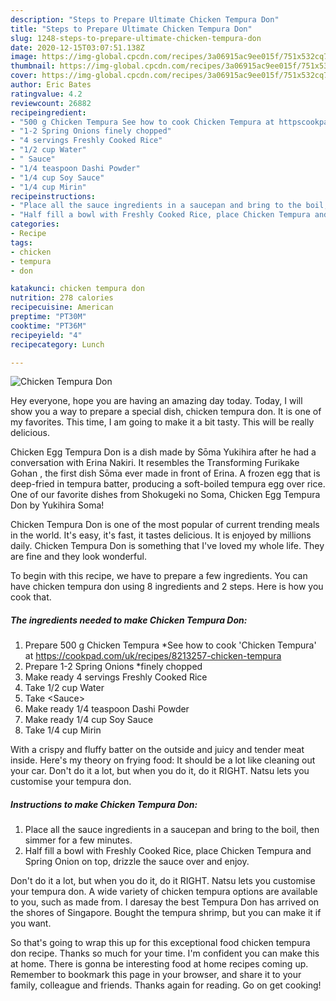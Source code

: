 ```yaml
---
description: "Steps to Prepare Ultimate Chicken Tempura Don"
title: "Steps to Prepare Ultimate Chicken Tempura Don"
slug: 1248-steps-to-prepare-ultimate-chicken-tempura-don
date: 2020-12-15T03:07:51.138Z
image: https://img-global.cpcdn.com/recipes/3a06915ac9ee015f/751x532cq70/chicken-tempura-don-recipe-main-photo.jpg
thumbnail: https://img-global.cpcdn.com/recipes/3a06915ac9ee015f/751x532cq70/chicken-tempura-don-recipe-main-photo.jpg
cover: https://img-global.cpcdn.com/recipes/3a06915ac9ee015f/751x532cq70/chicken-tempura-don-recipe-main-photo.jpg
author: Eric Bates
ratingvalue: 4.2
reviewcount: 26882
recipeingredient:
- "500 g Chicken Tempura See how to cook Chicken Tempura at httpscookpadcomukrecipes8213257chickentempura"
- "1-2 Spring Onions finely chopped"
- "4 servings Freshly Cooked Rice"
- "1/2 cup Water"
- " Sauce"
- "1/4 teaspoon Dashi Powder"
- "1/4 cup Soy Sauce"
- "1/4 cup Mirin"
recipeinstructions:
- "Place all the sauce ingredients in a saucepan and bring to the boil, then simmer for a few minutes."
- "Half fill a bowl with Freshly Cooked Rice, place Chicken Tempura and Spring Onion on top, drizzle the sauce over and enjoy."
categories:
- Recipe
tags:
- chicken
- tempura
- don

katakunci: chicken tempura don 
nutrition: 278 calories
recipecuisine: American
preptime: "PT30M"
cooktime: "PT36M"
recipeyield: "4"
recipecategory: Lunch

---
```



![Chicken Tempura Don](https://img-global.cpcdn.com/recipes/3a06915ac9ee015f/751x532cq70/chicken-tempura-don-recipe-main-photo.jpg)

Hey everyone, hope you are having an amazing day today. Today, I will show you a way to prepare a special dish, chicken tempura don. It is one of my favorites. This time, I am going to make it a bit tasty. This will be really delicious.

Chicken Egg Tempura Don is a dish made by Sōma Yukihira after he had a conversation with Erina Nakiri. It resembles the Transforming Furikake Gohan , the first dish Sōma ever made in front of Erina. A frozen egg that is deep-fried in tempura batter, producing a soft-boiled tempura egg over rice. One of our favorite dishes from Shokugeki no Soma, Chicken Egg Tempura Don by Yukihira Soma!

Chicken Tempura Don is one of the most popular of current trending meals in the world. It's easy, it's fast, it tastes delicious. It is enjoyed by millions daily. Chicken Tempura Don is something that I've loved my whole life. They are fine and they look wonderful.


To begin with this recipe, we have to prepare a few ingredients. You can have chicken tempura don using 8 ingredients and 2 steps. Here is how you cook that.

<!--inarticleads1-->

##### The ingredients needed to make Chicken Tempura Don:

1. Prepare 500 g Chicken Tempura *See how to cook &#39;Chicken Tempura&#39; at https://cookpad.com/uk/recipes/8213257-chicken-tempura
1. Prepare 1-2 Spring Onions *finely chopped
1. Make ready 4 servings Freshly Cooked Rice
1. Take 1/2 cup Water
1. Take  &lt;Sauce&gt;
1. Make ready 1/4 teaspoon Dashi Powder
1. Make ready 1/4 cup Soy Sauce
1. Take 1/4 cup Mirin


With a crispy and fluffy batter on the outside and juicy and tender meat inside. Here&#39;s my theory on frying food: It should be a lot like cleaning out your car. Don&#39;t do it a lot, but when you do it, do it RIGHT. Natsu lets you customise your tempura don. 

<!--inarticleads2-->

##### Instructions to make Chicken Tempura Don:

1. Place all the sauce ingredients in a saucepan and bring to the boil, then simmer for a few minutes.
1. Half fill a bowl with Freshly Cooked Rice, place Chicken Tempura and Spring Onion on top, drizzle the sauce over and enjoy.


Don&#39;t do it a lot, but when you do it, do it RIGHT. Natsu lets you customise your tempura don. A wide variety of chicken tempura options are available to you, such as made from. I daresay the best Tempura Don has arrived on the shores of Singapore. Bought the tempura shrimp, but you can make it if you want. 

So that's going to wrap this up for this exceptional food chicken tempura don recipe. Thanks so much for your time. I'm confident you can make this at home. There is gonna be interesting food at home recipes coming up. Remember to bookmark this page in your browser, and share it to your family, colleague and friends. Thanks again for reading. Go on get cooking!
